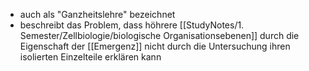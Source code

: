 - auch als "Ganzheitslehre" bezeichnet
- beschreibt das Problem, dass höhrere [[StudyNotes/1. Semester/Zellbiologie/biologische Organisationsebenen]]  durch die Eigenschaft der [[Emergenz]] nicht durch die Untersuchung ihren isolierten Einzelteile erklären kann